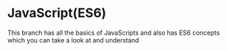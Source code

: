 # JavaScript(ES6)
This branch has all the basics of JavaScripts and also has ES6 concepts which you can take a look at and understand 

